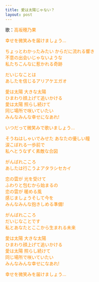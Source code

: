 ```yaml
---
title: 愛は太陽じゃない？
layout: post
---
```

歌：<font color="darkorange">高坂穂乃果</font>

<p><font color="darkorange">幸せを微笑みを届けましょう…</font></p>

<p><font color="darkorange">ちょっとわかったみたい からだに流れる響き<br />
不意の出会いじゃないような<br />
私たちこんなに惹かれる奇跡</font></p>

<p><font color="darkorange">だいじなことは<br />
あしたを信じるアリアケエガオ</font></p>

<p><font color="darkorange">愛は太陽 大きな太陽<br />
ひまわり顔上げて追いかける<br />
愛は太陽 照らし続けて<br />
同じ場所で咲いていたい<br />
みんなみんな幸せになあれ!</font></p>

<p><font color="darkorange">いつだって微笑みで歌いましょう…</font></p>

<p><font color="darkorange">そうねはしゃいでみせた あなたの優しい瞳<br />
涙こぼれる一歩前で<br />
私へとうなずく素敵な合図</font></p>

<p><font color="darkorange">がんばれこころ<br />
あしたは行こうよアタラシセカイ</font></p>

<p><font color="darkorange">恋の雲が 光を受けて<br />
ふわりと包むから始まるの<br />
恋の雲が 暖める風<br />
感じましょうそして今を<br />
みんなみんな抱きしめる準備!</font></p>

<p><font color="darkorange">がんばれこころ<br />
だいじなことです<br />
私とあなたとここから生まれる未来</font></p>

<p><font color="darkorange">愛は太陽 大きな太陽<br />
ひまわり顔上げて追いかける<br />
愛は太陽 照らし続けて<br />
同じ場所で咲いていたい<br />
みんなみんな幸せになあれ!</font></p>

<p><font color="darkorange">幸せを微笑みを届けましょう…</font></p>